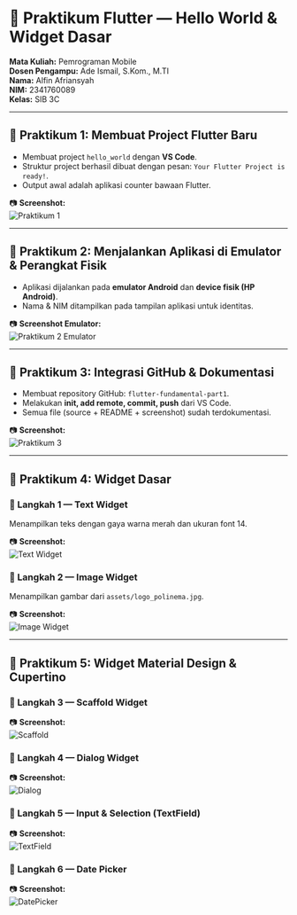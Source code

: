 # 📱 Praktikum Flutter — Hello World & Widget Dasar  

**Mata Kuliah:** Pemrograman Mobile  
**Dosen Pengampu:** Ade Ismail, S.Kom., M.TI  
**Nama:** Alfin Afriansyah  
**NIM:** 2341760089  
**Kelas:** SIB 3C  

---

## 📌 Praktikum 1: Membuat Project Flutter Baru
- Membuat project `hello_world` dengan **VS Code**.  
- Struktur project berhasil dibuat dengan pesan: `Your Flutter Project is ready!`.  
- Output awal adalah aplikasi counter bawaan Flutter.  

📷 **Screenshot:**  
![Praktikum 1](images/newproject.png)

---

## 📌 Praktikum 2: Menjalankan Aplikasi di Emulator & Perangkat Fisik
- Aplikasi dijalankan pada **emulator Android** dan **device fisik (HP Android)**.  
- Nama & NIM ditampilkan pada tampilan aplikasi untuk identitas.  

📷 **Screenshot Emulator:**  
![Praktikum 2 Emulator](images/emulator.png)

---

## 📌 Praktikum 3: Integrasi GitHub & Dokumentasi
- Membuat repository GitHub: `flutter-fundamental-part1`.  
- Melakukan **init, add remote, commit, push** dari VS Code.  
- Semua file (source + README + screenshot) sudah terdokumentasi.  

📷 **Screenshot:**  
![Praktikum 3](images/01.png)

---

## 📌 Praktikum 4: Widget Dasar
### 🔹 Langkah 1 — Text Widget
Menampilkan teks dengan gaya warna merah dan ukuran font 14.  

📷 **Screenshot:**  
![Text Widget](images/textwidget.png)  

### 🔹 Langkah 2 — Image Widget
Menampilkan gambar dari `assets/logo_polinema.jpg`.  

📷 **Screenshot:**  
![Image Widget](images/imagewidget.png)  

---

## 📌 Praktikum 5: Widget Material Design & Cupertino

### 🔹 Langkah 3 — Scaffold Widget  
📷 **Screenshot:**  
![Scaffold](images/scaffoldwidget.png)  

### 🔹 Langkah 4 — Dialog Widget  
📷 **Screenshot:**  
![Dialog](images/dialogwidget.png)  

### 🔹 Langkah 5 — Input & Selection (TextField)  
📷 **Screenshot:**  
![TextField](images/inputselectionwidget.png)  

### 🔹 Langkah 6 — Date Picker  
📷 **Screenshot:**  
![DatePicker](images/datepicker.png)  